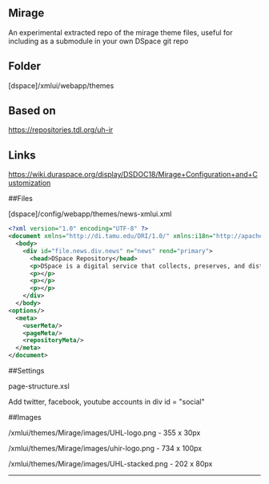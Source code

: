 Mirage
-----

An experimental extracted repo of the mirage theme files, useful for including as a submodule in your own DSpace git repo

Folder
--

[dspace]/xmlui/webapp/themes

Based on 
---

https://repositories.tdl.org/uh-ir

Links
---

https://wiki.duraspace.org/display/DSDOC18/Mirage+Configuration+and+Customization

##Files

[dspace]/config/webapp/themes/news-xmlui.xml

```xml
<?xml version="1.0" encoding="UTF-8" ?>
<document xmlns="http://di.tamu.edu/DRI/1.0/" xmlns:i18n="http://apache.org/cocoon/i18n/2.1" version="1.1">
  <body>
    <div id="file.news.div.news" n="news" rend="primary">
      <head>DSpace Repository</head>
      <p>DSpace is a digital service that collects, preserves, and distributes digital material. Repositories are important tools for preserving an organization&apos;s legacy; they facilitate digital preservation and scholarly communication.</p>
      <p></p>
      <p></p>
      <p></p>
    </div>
  </body>
<options/>
  <meta>
    <userMeta/>
    <pageMeta/>
    <repositoryMeta/>
  </meta>
</document>
```

##Settings

page-structure.xsl

Add twitter, facebook, youtube accounts in div id = "social"

##Images

/xmlui/themes/Mirage/images/UHL-logo.png - 355 x 30px

/xmlui/themes/Mirage/images/uhir-logo.png - 734 x 100px

/xmlui/themes/Mirage/images/UHL-stacked.png - 202 x 80px


---

